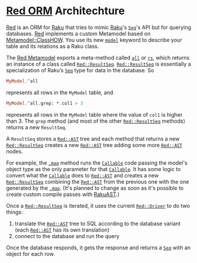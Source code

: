 # [Red ORM](https://github.com/FCO/Red) Architechture

[Red](https://github.com/FCO/Red) is an ORM for [Raku](https://raku.org) that tries to mimic [Raku](https://raku.org)'s [`Seq`](https://docs.raku.org/type/Seq)'s API but for querying databases.
[Red](https://github.com/FCO/Red) implements a custom Metamodel based on [Metamodel::ClassHOW](https://docs.raku.org/type/Metamodel::ClassHOW).
You use its new [`model`](https://github.com/FCO/Red/blob/master/lib/Red.pm6#L41) keyword to describe your table and its relations as a Raku class.

The [Red Metamodel](https://github.com/FCO/Red/blob/master/lib/MetamodelX/Red/Model.pm6) exports a meta-method called [`all`](https://github.com/FCO/Red/blob/master/lib/MetamodelX/Red/Model.pm6#L283)
or [`rs`](https://github.com/FCO/Red/blob/master/lib/MetamodelX/Red/Model.pm6#L280), which returns an instance of a class called [`Red::ResultSeq`](https://github.com/FCO/Red/blob/master/lib/Red/ResultSeq.pm6).
[`Red::ResultSeq`](https://github.com/FCO/Red/blob/master/lib/Red/ResultSeq.pm6) is essentially a 
specialization of Raku’s [`Seq`](https://docs.raku.org/type/Seq) type for data in the database. So

```raku
MyModel.^all
```

represents all rows in the `MyModel` table, and 

```raku
MyModel.^all.grep: *.col1 > 3
```

represents all rows in the `MyModel` table where the value of `col1` is higher than 3. The `grep` method (and most of the other 
[`Red::ResultSeq`](https://github.com/FCO/Red/blob/master/lib/Red/ResultSeq.pm6) methods) returns a new `ResultSeq`.

A `ResultSeq` stores a [`Red::AST`](https://github.com/FCO/Red/tree/master/lib/Red/AST) tree and each method that returns a new [`Red::ResultSeq`](https://github.com/FCO/Red/blob/master/lib/Red/ResultSeq.pm6) creates a new
[`Red::AST`](https://github.com/FCO/Red/blob/master/lib/Red/AST) tree adding some more [`Red::AST`](https://github.com/FCO/Red/tree/master/lib/Red/AST) nodes.

For example, the [`.map`](https://github.com/FCO/Red/blob/master/lib/Red/ResultSeq.pm6#L308) method runs the [`Callable`](https://docs.raku.org/type/Callable) code passing the model's object type as the only parameter for that
[`Callable`](https://docs.raku.org/type/Callable). It has some logic to convert what the [`Callable`](https://docs.raku.org/type/Callable) does to [`Red::AST`](https://github.com/FCO/Red/tree/master/lib/Red/AST) and creates a new
[`Red::ResultSeq`](https://github.com/FCO/Red/blob/master/lib/Red/ResultSeq.pm6) combining the [`Red::AST`](https://github.com/FCO/Red/tree/master/lib/Red/AST) from the previous one with the one generated by the
[`.map`](https://github.com/FCO/Red/blob/master/lib/Red/ResultSeq.pm6#L308). (It's planned to change as soon as it's possible to create custom compile passes with [RakuAST](https://www.youtube.com/watch?v=91uaaSyrKm0).)

Once a [`Red::ResultSeq`](https://github.com/FCO/Red/blob/master/lib/Red/ResultSeq.pm6) is iterated, it uses the current [`Red::Driver`](https://github.com/FCO/Red/tree/master/lib/Red/Driver) to do two things:

1. translate the [`Red::AST`](https://github.com/FCO/Red/tree/master/lib/Red/AST) tree to SQL according to the database variant (each [`Red::AST`](https://github.com/FCO/Red/tree/master/lib/Red/AST) has its own translation)
1. connect to the database and run the query

Once the database responds, it gets the response and returns a [`Seq`](https://docs.raku.org/type/Seq) with an object for each row.

